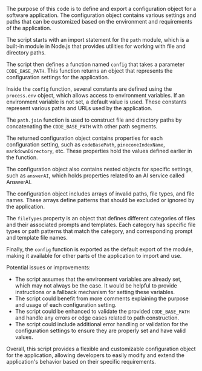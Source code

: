 The purpose of this code is to define and export a configuration object for a software application. The configuration object contains various settings and paths that can be customized based on the environment and requirements of the application.

The script starts with an import statement for the `path` module, which is a built-in module in Node.js that provides utilities for working with file and directory paths.

The script then defines a function named `config` that takes a parameter `CODE_BASE_PATH`. This function returns an object that represents the configuration settings for the application.

Inside the `config` function, several constants are defined using the `process.env` object, which allows access to environment variables. If an environment variable is not set, a default value is used. These constants represent various paths and URLs used by the application.

The `path.join` function is used to construct file and directory paths by concatenating the `CODE_BASE_PATH` with other path segments.

The returned configuration object contains properties for each configuration setting, such as `codeBasePath`, `pineconeIndexName`, `markdownDirectory`, etc. These properties hold the values defined earlier in the function.

The configuration object also contains nested objects for specific settings, such as `answerAI`, which holds properties related to an AI service called AnswerAI.

The configuration object includes arrays of invalid paths, file types, and file names. These arrays define patterns that should be excluded or ignored by the application.

The `fileTypes` property is an object that defines different categories of files and their associated prompts and templates. Each category has specific file types or path patterns that match the category, and corresponding prompt and template file names.

Finally, the `config` function is exported as the default export of the module, making it available for other parts of the application to import and use.

Potential issues or improvements:
- The script assumes that the environment variables are already set, which may not always be the case. It would be helpful to provide instructions or a fallback mechanism for setting these variables.
- The script could benefit from more comments explaining the purpose and usage of each configuration setting.
- The script could be enhanced to validate the provided `CODE_BASE_PATH` and handle any errors or edge cases related to path construction.
- The script could include additional error handling or validation for the configuration settings to ensure they are properly set and have valid values.

Overall, this script provides a flexible and customizable configuration object for the application, allowing developers to easily modify and extend the application's behavior based on their specific requirements.